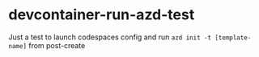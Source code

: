 # devcontainer-run-azd-test
Just a test to launch codespaces config and run `azd init -t [template-name]` from post-create
